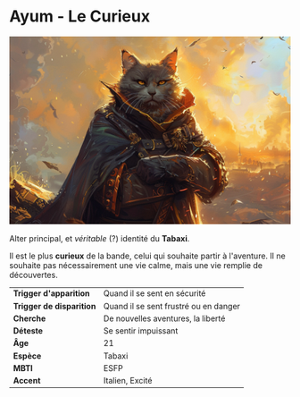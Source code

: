 # Ayum - Le Curieux
![Ayum](../../_images/ayum4.png)

Alter principal, et *véritable* (?) identité du **Tabaxi**.

Il est le plus **curieux** de la bande, celui qui souhaite partir à l'aventure. Il ne souhaite pas nécessairement une vie calme, mais une vie remplie de découvertes.

| | |
| - | - |
| **Trigger d'apparition** | Quand il se sent en sécurité |
| **Trigger de disparition** | Quand il se sent frustré ou en danger |
| **Cherche** | De nouvelles aventures, la liberté |
| **Déteste** | Se sentir impuissant |
| **Âge** | 21 |
| **Espèce** | Tabaxi |
| **MBTI** | ESFP |
| **Accent** | Italien, Excité |

